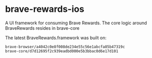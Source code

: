 # brave-rewards-ios

A UI framework for consuming Brave Rewards. The core logic around BraveRewards resides in brave-core

The latest BraveRewards.framework was built on:

```
brave-browser/a4042c0e8f008de234e55c56e1abcfa85b47319c
brave-core/d7d12695f2c939eadbd000e5b3bbac0d6e17d101
```
